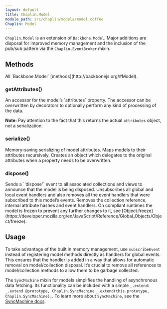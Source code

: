 ```yaml
---
layout: default
title: Chaplin.Model
module_path: src/chaplin/models/model.coffee
Chaplin: Model
---
```


`Chaplin.Model` is an extension of `Backbone.Model`. Major additions are disposal for improved memory management and the inclusion of the pub/sub pattern via the `Chaplin.EventBroker` mixin.

<h2 id="methods">Methods</h2>
All `Backbone.Model` [methods](http://backbonejs.org/#Model).

<h3 class="module-member" id="getAttributes">getAttributes()</h3>
An accessor for the model’s `attributes` property. The accessor can be overwritten by decorators to optionally perform any kind of processing of the data.

**Note:** Pay attention to the fact that this returns the actual `attributes` object, not a serialization.

<h3 class="module-member" id="serialize">serialize()</h3>
Memory-saving serializing of model attributes. Maps models to their attributes recursively. Creates an object which delegates to the original attributes when a property needs to be overwritten.

<h3 class="module-member" id="dispose">dispose()</h3>
Sends a `'dispose'` event to all associated collections and views to announce that the model is being disposed. Unsubscribes all global and local event handlers and also removes all the event handlers that were subscribed to this model’s events. Removes the collection reference, internal attribute hashes and event handlers. On compliant runtimes the model is frozen to prevent any further changes to it, see [Object.freeze](https://developer.mozilla.org/en/JavaScript/Reference/Global_Objects/Object/freeze).


## Usage
To take advantage of the built in memory management, use `subscribeEvent` instead of registering model methods directly as handlers for global events. This ensures that the handler is added in a way that allows for automatic removal on model/collection disposal. It’s crucial to remove all references to model/collection methods to allow them to be garbage collected.

The `SyncMachine` mixin for models simplifies the handling of asynchronous data fetching. Its functionality can be included with a simple `_.extend`: <span class="coffeescript">`_.extend @prototype, Chaplin.SyncMachine`</span> <span class="javascript">`_.extend(this.prototype, Chaplin.SyncMachine);`</span>. To learn more about `SyncMachine`, see the [SyncMachine docs](./chaplin.sync_machine.html).
